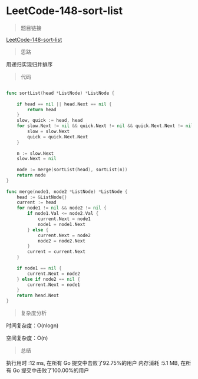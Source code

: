 # LeetCode-148-sort-list

> 题目链接

[LeetCode-148-sort-list](https://leetcode-cn.com/problems/sort-list/)

> 思路

用递归实现归并排序


> 代码

```go

func sortList(head *ListNode) *ListNode {
 
    if head == nil || head.Next == nil {
        return head
    }
    slow, quick := head, head
    for slow.Next != nil && quick.Next != nil && quick.Next.Next != nil {
        slow = slow.Next
        quick = quick.Next.Next
    }
 
    n := slow.Next
    slow.Next = nil
 
    node := merge(sortList(head), sortList(n))
    return node
}
 
func merge(node1, node2 *ListNode) *ListNode {
    head := &ListNode{}
    current := head
    for node1 != nil && node2 != nil {
        if node1.Val <= node2.Val {
            current.Next = node1
            node1 = node1.Next
        } else {
            current.Next = node2
            node2 = node2.Next
        }
        current = current.Next
    }
 
    if node1 == nil {
        current.Next = node2
    } else if node2 == nil {
        current.Next = node1
    }
    return head.Next
}

```

> 复杂度分析

时间复杂度：O(nlogn)

空间复杂度：O(n)

> 总结

执行用时 :12 ms, 在所有 Go 提交中击败了92.75%的用户
内存消耗 :5.1 MB, 在所有 Go 提交中击败了100.00%的用户

